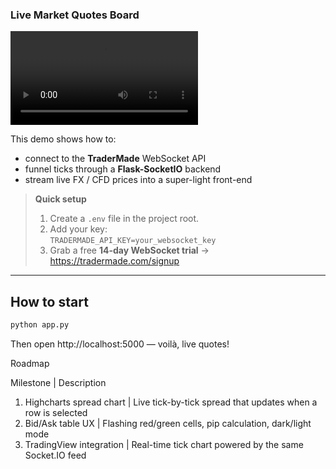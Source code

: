 ### Live Market Quotes Board  
![Demo GIF](./spread-chart-dashboard.mp4)

This demo shows how to:

* connect to the **TraderMade** WebSocket API  
* funnel ticks through a **Flask-SocketIO** backend  
* stream live FX / CFD prices into a super-light front-end

> **Quick setup**  
> 1. Create a `.env` file in the project root.  
> 2. Add your key:  
>    `TRADERMADE_API_KEY=your_websocket_key`  
> 3. Grab a free **14-day WebSocket trial** → <https://tradermade.com/signup>

---

## How to start

```bash
python app.py
```

Then open http://localhost:5000 — voilà, live quotes!

Roadmap

Milestone | Description
1. Highcharts spread chart | Live tick-by-tick spread that updates when a row is selected
2. Bid/Ask table UX | Flashing red/green cells, pip calculation, dark/light mode
3. TradingView integration | Real-time tick chart powered by the same Socket.IO feed
